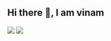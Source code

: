 ## Hi there 👋, I am vinam
<img align="center" src="https://github-readme-stats.vercel.app/api?username=v1nam&show_icons=true&layout=compact&theme=gruvbox&hide_border=true&include_all_commits=true" />
<img align="center" src="https://github-readme-stats.vercel.app/api/top-langs/?username=v1nam&layout=compact&card_width=400&show_icons=true&show_icons=true&theme=gruvbox&hide_border=true"/><br>

